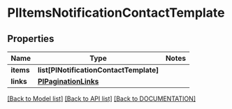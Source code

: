 # PIItemsNotificationContactTemplate

## Properties
Name | Type | Notes
------------ | ------------- | -------------
**items** | **list[PINotificationContactTemplate]**
**links** | **[**PIPaginationLinks**](../models/PIPaginationLinks.md)**

[[Back to Model list]](../../DOCUMENTATION.md#documentation-for-models) [[Back to API list]](../../DOCUMENTATION.md#documentation-for-api-endpoints) [[Back to DOCUMENTATION]](../../DOCUMENTATION.md)
